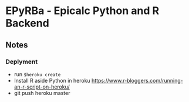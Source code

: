 # EPyRBa - Epicalc Python and R Backend


## Notes

### Deplyment

- run `$heroku create`
- Install R aside Python in heroku
  https://www.r-bloggers.com/running-an-r-script-on-heroku/
- git push heroku master

